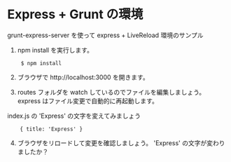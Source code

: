 

# Express + Grunt の環境

grunt-express-server を使って express + LiveReload 環境のサンプル


1. npm install を実行します。


		$ npm install


2. ブラウザで http://localhost:3000 を開きます。


3. routes フォルダを watch しているのでファイルを編集しましょう。
express はファイル変更で自動的に再起動します。

index.js の 'Express' の文字を変えてみましょう

		{ title: 'Express' }


4. ブラウザをリロードして変更を確認しましょう。
'Express' の文字が変わりましたか？
